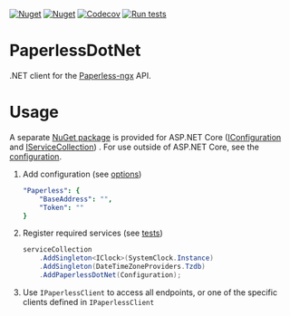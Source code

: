 [![Nuget](https://img.shields.io/nuget/v/VMelnalksnis.PaperlessDotNet?label=PaperlessDotNet)](https://www.nuget.org/packages/VMelnalksnis.PaperlessDotNet/)
[![Nuget](https://img.shields.io/nuget/v/VMelnalksnis.PaperlessDotNet.DependencyInjection?label=PaperlessDotNet.DependencyInjection)](https://www.nuget.org/packages/VMelnalksnis.PaperlessDotNet.DependencyInjection/)
[![Codecov](https://img.shields.io/codecov/c/github/VMelnalksnis/PaperlessDotNet)](https://app.codecov.io/gh/VMelnalksnis/PaperlessDotNet)
[![Run tests](https://github.com/VMelnalksnis/PaperlessDotNet/actions/workflows/test.yml/badge.svg?branch=master)](https://github.com/VMelnalksnis/PaperlessDotNet/actions/workflows/test.yml?query=branch%3Amaster)

# PaperlessDotNet
.NET client for the [Paperless-ngx](https://github.com/paperless-ngx/paperless-ngx) API.

# Usage

A separate [NuGet package](https://www.nuget.org/packages/VMelnalksnis.PaperlessDotNet.DependencyInjection/)
is provided for ASP.NET Core
([IConfiguration](https://docs.microsoft.com/en-us/dotnet/api/microsoft.extensions.configuration.iconfiguration)
and [IServiceCollection](https://docs.microsoft.com/en-us/dotnet/api/microsoft.extensions.dependencyinjection.iservicecollection))
.
For use outside of ASP.NET Core, see the
[configuration](source/VMelnalksnis.PaperlessDotNet.DependencyInjection/ServiceCollectionExtensions.cs).

1. Add configuration (see [options](source/VMelnalksnis.PaperlessDotNet.DependencyInjection/PaperlessOptions.cs))
   ```yaml
   "Paperless": {
       "BaseAddress": "",
       "Token": ""
   }
   ```

2. Register required services (see [tests](tests/VMelnalksnis.PaperlessDotNet.DependencyInjection.Tests/ServiceCollectionExtensionsTests.cs))
   ```csharp
   serviceCollection
       .AddSingleton<IClock>(SystemClock.Instance)
       .AddSingleton(DateTimeZoneProviders.Tzdb)
       .AddPaperlessDotNet(Configuration);
   ```

3. Use `IPaperlessClient` to access all endpoints, or one of the specific clients defined in `IPaperlessClient` 
